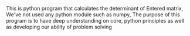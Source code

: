 This is python program that calculates the determinant of Entered matrix,
We've not used any python module such as numpy,
The purpose of this program is to have deep understanding on core,
python principles as well as developing our ability of problem solving
